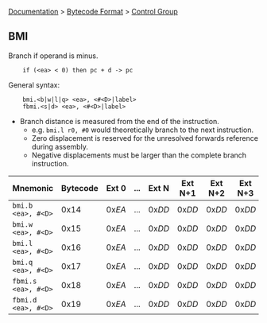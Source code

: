 [Documentation](../../README.md) > [Bytecode Format](../README.md) > [Control Group](../InstructionsControl.md)

## BMI

Branch if operand is minus.

        if (<ea> < 0) then pc + d -> pc

General syntax:

        bmi.<b|w|l|q> <ea>, <#<D>|label>
        fbmi.<s|d> <ea>, <#<D>|label>

* Branch distance is measured from the end of the instruction.
    - e.g. `bmi.l r0, #0` would theoretically branch to the next instruction.
    - Zero displacement is reserved for the unresolved forwards reference during assembly.
    - Negative displacements must be larger than the complete branch instruction.

| Mnemonic | Bytecode | Ext 0 | ... | Ext N | Ext N+1 | Ext N+2 | Ext N+3 |
| - | - | - | - | - | - | - | - |
| `bmi.b <ea>, #<D>` | 0x14 | 0x*EA* | ... | 0x*DD* | 0x*DD* | 0x*DD* | 0x*DD* |
| `bmi.w <ea>, #<D>` | 0x15 | 0x*EA* | ... | 0x*DD* | 0x*DD* | 0x*DD* | 0x*DD* |
| `bmi.l <ea>, #<D>` | 0x16 | 0x*EA* | ... | 0x*DD* | 0x*DD* | 0x*DD* | 0x*DD* |
| `bmi.q <ea>, #<D>` | 0x17 | 0x*EA* | ... | 0x*DD* | 0x*DD* | 0x*DD* | 0x*DD* |
| `fbmi.s <ea>, #<D>` | 0x18 | 0x*EA* | ... | 0x*DD* | 0x*DD* | 0x*DD* | 0x*DD* |
| `fbmi.d <ea>, #<D>` | 0x19 | 0x*EA* | ... | 0x*DD* | 0x*DD* | 0x*DD* | 0x*DD* |
